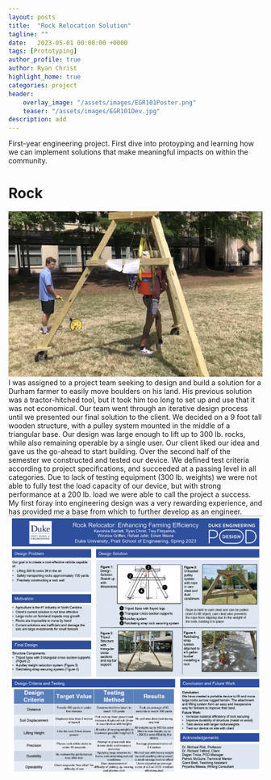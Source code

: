 ```yaml
---
layout: posts
title:  "Rock Relocation Solution"
tagline: ""
date:   2023-05-01 00:00:00 +0000
tags: [Prototyping]
author_profile: true
author: Ryan Christ
highlight_home: true
categories: project
header:
    overlay_image: "/assets/images/EGR101Poster.png"
    teaser: "/assets/images/EGR101Dev.jpg"
description: add
---
```

First-year engineering project. First dive into protoyping and learning how we can implement solutions that make meaningful impacts on within the community.

# Rock
![egr101](/assets/images/EGR101Dev.jpg)
I was assigned to a project team seeking to design and build a solution for a Durham farmer to easily move boulders on his land. His previous solution was a tractor-hitched tool, but it took him too long to set up and use that it was not economical. Our team went through an iterative design process until we presented our final solution to the client. We decided on a 9 foot tall wooden structure, with a pulley system mounted in the middle of a triangular base. Our design was large enough to lift up to 300 lb. rocks, while also remaining operable by a single user. Our client liked our idea and gave us the go-ahead to start building. Over the second half of the semester we constructed and tested our device. We defined test criteria according to project specifications, and succeeded at a passing level in all categories. Due to lack of testing equipment (300 lb. weights) we were not able to fully test the load capacity of our device, but with strong performance at a 200 lb. load we were able to call the project a success. My first foray into engineering design was a very rewarding experience, and has provided me a base from which to further develop as an engineer.
![egr101](/assets/images/EGR101Poster.png)